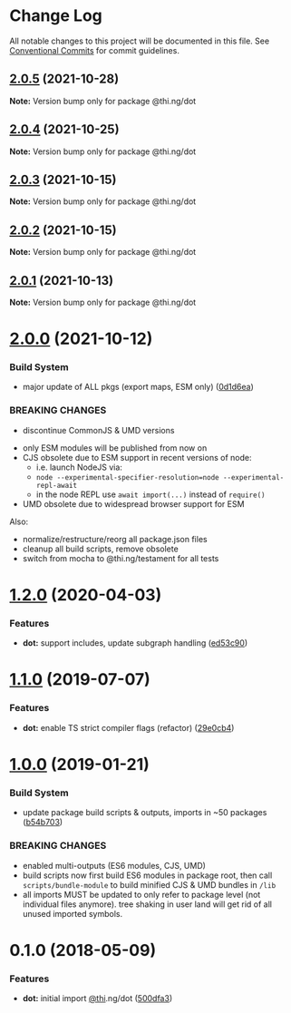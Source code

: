 # Change Log

All notable changes to this project will be documented in this file.
See [Conventional Commits](https://conventionalcommits.org) for commit guidelines.

## [2.0.5](https://github.com/thi-ng/umbrella/compare/@thi.ng/dot@2.0.4...@thi.ng/dot@2.0.5) (2021-10-28)

**Note:** Version bump only for package @thi.ng/dot





## [2.0.4](https://github.com/thi-ng/umbrella/compare/@thi.ng/dot@2.0.3...@thi.ng/dot@2.0.4) (2021-10-25)

**Note:** Version bump only for package @thi.ng/dot





## [2.0.3](https://github.com/thi-ng/umbrella/compare/@thi.ng/dot@2.0.2...@thi.ng/dot@2.0.3) (2021-10-15)

**Note:** Version bump only for package @thi.ng/dot





## [2.0.2](https://github.com/thi-ng/umbrella/compare/@thi.ng/dot@2.0.1...@thi.ng/dot@2.0.2) (2021-10-15)

**Note:** Version bump only for package @thi.ng/dot





## [2.0.1](https://github.com/thi-ng/umbrella/compare/@thi.ng/dot@2.0.0...@thi.ng/dot@2.0.1) (2021-10-13)

**Note:** Version bump only for package @thi.ng/dot





# [2.0.0](https://github.com/thi-ng/umbrella/compare/@thi.ng/dot@1.2.38...@thi.ng/dot@2.0.0) (2021-10-12)


### Build System

* major update of ALL pkgs (export maps, ESM only) ([0d1d6ea](https://github.com/thi-ng/umbrella/commit/0d1d6ea9fab2a645d6c5f2bf2591459b939c09b6))


### BREAKING CHANGES

* discontinue CommonJS & UMD versions

- only ESM modules will be published from now on
- CJS obsolete due to ESM support in recent versions of node:
  - i.e. launch NodeJS via:
  - `node --experimental-specifier-resolution=node --experimental-repl-await`
  - in the node REPL use `await import(...)` instead of `require()`
- UMD obsolete due to widespread browser support for ESM

Also:
- normalize/restructure/reorg all package.json files
- cleanup all build scripts, remove obsolete
- switch from mocha to @thi.ng/testament for all tests






#  [1.2.0](https://github.com/thi-ng/umbrella/compare/@thi.ng/dot@1.1.14...@thi.ng/dot@1.2.0) (2020-04-03) 

###  Features 

- **dot:** support includes, update subgraph handling ([ed53c90](https://github.com/thi-ng/umbrella/commit/ed53c909f7eb41c85c04f55de279e0d82cfed307)) 

#  [1.1.0](https://github.com/thi-ng/umbrella/compare/@thi.ng/dot@1.0.12...@thi.ng/dot@1.1.0) (2019-07-07) 

###  Features 

- **dot:** enable TS strict compiler flags (refactor) ([29e0cb4](https://github.com/thi-ng/umbrella/commit/29e0cb4)) 

#  [1.0.0](https://github.com/thi-ng/umbrella/compare/@thi.ng/dot@0.1.18...@thi.ng/dot@1.0.0) (2019-01-21) 

###  Build System 

- update package build scripts & outputs, imports in ~50 packages ([b54b703](https://github.com/thi-ng/umbrella/commit/b54b703)) 

###  BREAKING CHANGES 

- enabled multi-outputs (ES6 modules, CJS, UMD) 
- build scripts now first build ES6 modules in package root, then call   `scripts/bundle-module` to build minified CJS & UMD bundles in `/lib` 
- all imports MUST be updated to only refer to package level   (not individual files anymore). tree shaking in user land will get rid of   all unused imported symbols. 

#  0.1.0 (2018-05-09) 

###  Features 

- **dot:** initial import [@thi](https://github.com/thi).ng/dot ([500dfa3](https://github.com/thi-ng/umbrella/commit/500dfa3))
